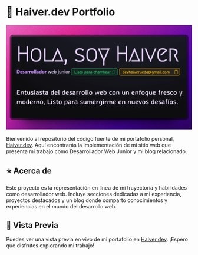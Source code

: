 # 🚀 Haiver.dev Portfolio

![just-the-basics](https://raw.githubusercontent.com/HaiveDev/haiver.dev/main/public/img/Banner.png)

Bienvenido al repositorio del código fuente de mi portafolio personal, [Haiver.dev](https://haiver.dev/). Aquí encontrarás la implementación de mi sitio web que presenta mi trabajo como Desarrollador Web Junior y mi blog relacionado.

## ⭐ Acerca de

Este proyecto es la representación en línea de mi trayectoria y habilidades como desarrollador web. Incluye secciones dedicadas a mi experiencia, proyectos destacados y un blog donde comparto conocimientos y experiencias en el mundo del desarrollo web.


## 👀 Vista Previa

Puedes ver una vista previa en vivo de mi portafolio en [Haiver.dev](https://haiver.dev/). ¡Espero que disfrutes explorando mi trabajo!
